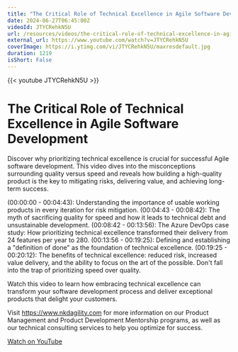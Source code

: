 ```yaml
---
title: "The Critical Role of Technical Excellence in Agile Software Development"
date: 2024-06-27T06:45:00Z
videoId: JTYCRehkN5U
url: /resources/videos/the-critical-role-of-technical-excellence-in-agile-software-development
external_url: https://www.youtube.com/watch?v=JTYCRehkN5U
coverImage: https://i.ytimg.com/vi/JTYCRehkN5U/maxresdefault.jpg
duration: 1219
isShort: False
---
```


{{< youtube JTYCRehkN5U >}}

# The Critical Role of Technical Excellence in Agile Software Development

Discover why prioritizing technical excellence is crucial for successful Agile software development. This video dives into the misconceptions surrounding quality versus speed and reveals how building a high-quality product is the key to mitigating risks, delivering value, and achieving long-term success.

(00:00:00 - 00:04:43): Understanding the importance of usable working products in every iteration for risk mitigation.
(00:04:43 - 00:08:42): The myth of sacrificing quality for speed and how it leads to technical debt and unsustainable development.
(00:08:42 - 00:13:56): The Azure DevOps case study: How prioritizing technical excellence transformed their delivery from 24 features per year to 280.
(00:13:56 - 00:19:25): Defining and establishing a "definition of done" as the foundation of technical excellence.
(00:19:25 - 00:20:12): The benefits of technical excellence: reduced risk, increased value delivery, and the ability to focus on the art of the possible.
Don't fall into the trap of prioritizing speed over quality. 

Watch this video to learn how embracing technical excellence can transform your software development process and deliver exceptional products that delight your customers.

Visit https://www.nkdagility.com for more information on our Product Management and Product Development Mentorship programs, as well as our technical consulting services to help you optimize for success.

[Watch on YouTube](https://www.youtube.com/watch?v=JTYCRehkN5U)

